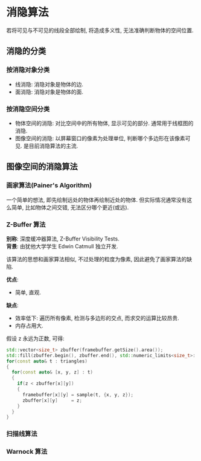 # 消隐算法

若将可见与不可见的线段全部绘制, 将造成多义性, 无法准确判断物体的空间位置.  

## 消隐的分类

### 按消隐对象分类
- 线消隐: 消隐对象是物体的边.
- 面消隐: 消隐对象是物体的面.

### 按消隐空间分类
- 物体空间的消隐: 对比空间中的所有物体, 显示可见的部分. 通常用于线框图的消隐.
- 图像空间的消隐: 以屏幕窗口的像素为处理单位, 判断哪个多边形在该像素可见. 是目前消隐算法的主流.

## 图像空间的消隐算法

### 画家算法(Painer's Algorithm)
一个简单的想法, 即先绘制远处的物体再绘制近处的物体. 但实际情况通常没有这么简单, 比如物体之间交错, 无法区分哪个更近(或远).  

###  Z-Buffer 算法
**别称**: 深度缓冲器算法, Z-Buffer Visibility Tests.  
**背景**: 由犹他大学学生 Edwin Catmull 独立开发.  

该算法的思想和画家算法相似, 不过处理的粒度为像素, 因此避免了画家算法的缺陷.

**优点**:
- 简单, 直观.

**缺点**:
- 效率低下: 遍历所有像素, 检测与多边形的交点, 而求交的运算比较昂贵.  
- 内存占用大.

假设 z 永远为正数, 可得:
```cpp
std::vector<size_t> zbuffer(framebuffer.getSize().area());
std::fill(zbuffer.begin(), zbuffer.end(), std::numeric_limits<size_t>::max());
for(const auto& t : triangles)
{
  for(const auto& [x, y, z] : t)
  {
    if(z < zbuffer[x][y])
    {
      framebuffer[x][y] = sample(t, {x, y, z});
      zbuffer[x][y]     = z;
    }
  }
}
```

### 扫描线算法

### Warnock 算法
